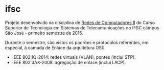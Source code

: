 # ifsc
Projeto desenvolvido na disciplina de [Redes de Computadores II](http://bit.ly/rco20151) do Curso Superior de Tecnologia em Sistemas de Telecomunicações do IFSC câmpus São José - primeiro semestre de 2015.

Durante o semestre, são vistos os padrões e protocolos referentes, em especial, à camada de Enlace da arquitetura OSI:
- IEEE 802.1Q-2014: redes virtuais (VLAN), pontes (inclui STP).
- IEEE 802.3AX-2008: agregação de enlace (inclui LACP).
